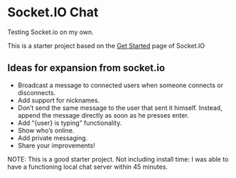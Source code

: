 # Socket.IO Chat

Testing Socket.io on my own.

This is a starter project based on the [Get Started](https://socket.io/get-started/chat/) page of Socket.IO

## Ideas for expansion from socket.io

- Broadcast a message to connected users when someone connects or disconnects.
- Add support for nicknames.
- Don’t send the same message to the user that sent it himself. Instead, append the message directly as soon as he presses enter.
- Add “{user} is typing” functionality.
- Show who’s online.
- Add private messaging.
- Share your improvements!

NOTE: This is a good starter project. Not including install time: I was able to have a functioning local chat server within 45 minutes.
